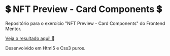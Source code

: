 # 💲 NFT Preview - Card Components 💲 #
Repositório para o exercício "NFT Preview - Card Components" do Frontend Mentor.

<a href="https://eytorlima.github.io/nft_preview-fem/" target="_blank"> Veja o resultado aqui! </a> 🔗

Desenvolvido em Html5 e Css3 puros.

